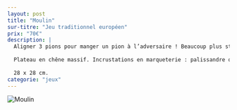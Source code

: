 ```yaml
---
layout: post
title: "Moulin"
sur-titre: "Jeu traditionnel européen"
prix: "70€"
description: |
  Aligner 3 pions pour manger un pion à l’adversaire ! Beaucoup plus stratégique que le morpion, il faut capturer 7 pions sur 9 à l’adversaire pour remporter la partie !
  
  Plateau en chêne massif. Incrustations en marqueterie : palissandre ou pin (selon modèles). Pions en hêtre.
  
  28 x 28 cm.
categorie: "jeux"
---
```

![Moulin]({{site.baseurl}}/assets/img/produits/ludique/Moulin.png)
